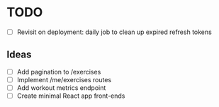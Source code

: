 # TODO

- [ ] Revisit on deployment: daily job to clean up expired refresh tokens

## Ideas

- [ ] Add pagination to /exercises
- [ ] Implement /me/exercises routes
- [ ] Add workout metrics endpoint
- [ ] Create minimal React app front-ends

